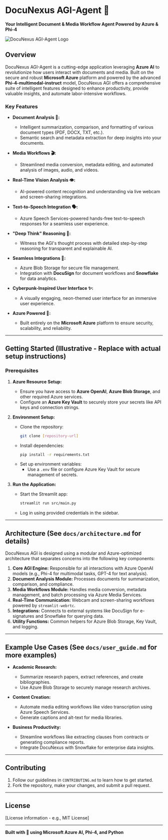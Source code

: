 # DocuNexus AGI-Agent 🚀

**Your Intelligent Document & Media Workflow Agent Powered by Azure & Phi-4**

![DocuNexus AGI-Agent Logo](https://i.imgur.com/530DGSL.png)

## Overview

DocuNexus AGI-Agent is a cutting-edge application leveraging **Azure AI** to revolutionize how users interact with documents and media. Built on the secure and robust **Microsoft Azure** platform and powered by the advanced **Phi-4-multimodal-instruct** model, DocuNexus AGI offers a comprehensive suite of intelligent features designed to enhance productivity, provide valuable insights, and automate labor-intensive workflows.

### **Key Features**

* **Document Analysis 📄:**
   - Intelligent summarization, comparison, and formatting of various document types (PDF, DOCX, TXT, etc.).
   - Semantic search and metadata extraction for deep insights into your documents.

* **Media Workflows 🎬:**
   - Streamlined media conversion, metadata editing, and automated analysis of images, audio, and videos.

* **Real-Time Vision Analysis 👁️:**
   - AI-powered content recognition and understanding via live webcam and screen-sharing integrations.

* **Text-to-Speech Integration 🗣️:**
   - Azure Speech Services-powered hands-free text-to-speech responses for a seamless user experience.

* **"Deep Think" Reasoning 🤔:**
   - Witness the AGI's thought process with detailed step-by-step reasoning for transparent and explainable AI.

* **Seamless Integrations 🔗:**
   - Azure Blob Storage for secure file management.
   - Integration with **DocuSign** for document workflows and **Snowflake** for data analytics.

* **Cyberpunk-Inspired User Interface ✨:**
   - A visually engaging, neon-themed user interface for an immersive user experience.

* **Azure Powered 💙:**
   - Built entirely on the **Microsoft Azure** platform to ensure security, scalability, and reliability.

---

## Getting Started (Illustrative - Replace with actual setup instructions)

### **Prerequisites**

1. **Azure Resource Setup:**
   - Ensure you have access to **Azure OpenAI**, **Azure Blob Storage**, and other required Azure services.
   - Configure an **Azure Key Vault** to securely store your secrets like API keys and connection strings.

2. **Environment Setup:**
   - Clone the repository:
     ```bash
     git clone [repository-url]
     ```
   - Install dependencies:
     ```bash
     pip install -r requirements.txt
     ```
   - Set up environment variables:
     - Use a `.env` file or configure Azure Key Vault for secure management of secrets.

3. **Run the Application:**
   - Start the Streamlit app:
     ```bash
     streamlit run src/main.py
     ```
   - Log in using provided credentials in the sidebar.

---

## Architecture (See `docs/architecture.md` for details)

DocuNexus AGI is designed using a modular and Azure-optimized architecture that separates concerns into the following key components:

1. **Core AGI Engine:** Responsible for all interactions with Azure OpenAI models (e.g., Phi-4 for multimodal tasks, GPT-4 for text analysis).
2. **Document Analysis Module:** Processes documents for summarization, comparison, and compliance.
3. **Media Workflows Module:** Handles media conversion, metadata management, and batch processing via Azure Media Services.
4. **Real-Time Communication:** Webcam and screen-sharing workflows powered by `streamlit-webrtc`.
5. **Integrations:** Connects to external systems like DocuSign for e-signatures and Snowflake for querying data.
6. **Utility Functions:** Common helpers for Azure Blob Storage, Key Vault, and logging.

---

## Example Use Cases (See `docs/user_guide.md` for more examples)

* **Academic Research:**
   - Summarize research papers, extract references, and create bibliographies.
   - Use Azure Blob Storage to securely manage research archives.

* **Content Creation:**
   - Automate media editing workflows like video transcription using Azure Speech Services.
   - Generate captions and alt-text for media libraries.

* **Business Productivity:**
   - Streamline workflows like extracting clauses from contracts or generating compliance reports.
   - Integrate DocuNexus with Snowflake for enterprise data insights.

---

## Contributing

1. Follow our guidelines in `CONTRIBUTING.md` to learn how to get started.
2. Fork the repository, make your changes, and submit a pull request.

---

## License

[License information - e.g., MIT License]

---

**Built with 💙 using Microsoft Azure AI, Phi-4, and Python** 
